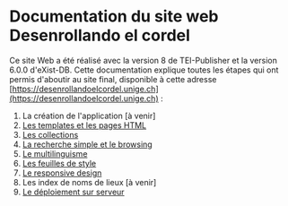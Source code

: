 # Documentation du site web Desenrollando el cordel

Ce site Web a été réalisé avec la version 8 de TEI-Publisher et la version 6.0.0 d'eXist-DB.
Cette documentation explique toutes les étapes qui ont permis d'aboutir au site final, disponible à cette adresse [https://desenrollandoelcordel.unige.ch](https://desenrollandoelcordel.unige.ch) :

1. La création de l'application [à venir]
1. [Les templates et les pages HTML](02-templates.md)
1. [Les collections](03-Collections.md)
1. [La recherche simple et le browsing](04-recherche.md)
1. [Le multilinguisme](05-multilinguisme.md)
1. [Les feuilles de style](06-css.md)
1. [Le responsive design](07-responsiveDesign.md)
1. Les index de noms de lieux [à venir]
1. [Le déploiement sur serveur](09-serveur.md)
